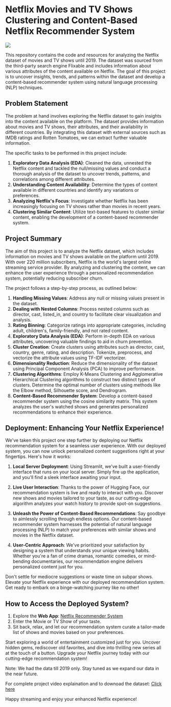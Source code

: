 # Netflix Movies and TV Shows Clustering and Content-Based Netflix Recommender System

![](https://media.tenor.com/Rfyx9OkRI38AAAAC/netflix-netflix-startup.gif)

This repository contains the code and resources for analyzing the Netflix dataset of movies and TV shows until 2019. The dataset was sourced from the third-party search engine Flixable and includes information about various attributes of the content available on Netflix. The goal of this project is to uncover insights, trends, and patterns within the dataset and develop a content-based recommender system using natural language processing (NLP) techniques.

## Problem Statement

The problem at hand involves exploring the Netflix dataset to gain insights into the content available on the platform. The dataset provides information about movies and TV shows, their attributes, and their availability in different countries. By integrating this dataset with external sources such as IMDB ratings and Rotten Tomatoes, we can extract further valuable information.

The specific tasks to be performed in this project include:

1. **Exploratory Data Analysis (EDA)**: Cleaned the data, unnested the Netflix content and tackled the null/missing values and conduct a thorough analysis of the dataset to uncover trends, patterns, and correlations among different attributes.
2. **Understanding Content Availability**: Determine the types of content available in different countries and identify any variations or preferences.
3. **Analyzing Netflix's Focus**: Investigate whether Netflix has been increasingly focusing on TV shows rather than movies in recent years.
4. **Clustering Similar Content**: Utilize text-based features to cluster similar content, enabling the development of a content-based recommender system.

## Project Summary

The aim of this project is to analyze the Netflix dataset, which includes information on movies and TV shows available on the platform until 2019. With over 220 million subscribers, Netflix is the world's largest online streaming service provider. By analyzing and clustering the content, we can enhance the user experience through a personalized recommendation system, potentially reducing subscriber churn.

The project follows a step-by-step process, as outlined below:

1. **Handling Missing Values**: Address any null or missing values present in the dataset.
2. **Dealing with Nested Columns**: Process nested columns such as director, cast, listed_in, and country to facilitate clear visualization and analysis.
3. **Rating Binning**: Categorize ratings into appropriate categories, including adult, children's, family-friendly, and not rated content.
4. **Exploratory Data Analysis (EDA)**: Perform in-depth EDA on various attributes, uncovering valuable findings to aid in churn prevention.
5. **Cluster Creation**: Create clusters using attributes such as director, cast, country, genre, rating, and description. Tokenize, preprocess, and vectorize the attribute values using TF-IDF vectorizer.
6. **Dimensionality Reduction**: Reduce the dimensionality of the dataset using Principal Component Analysis (PCA) to improve performance.
7. **Clustering Algorithms**: Employ K-Means Clustering and Agglomerative Hierarchical Clustering algorithms to construct two distinct types of clusters. Determine the optimal number of clusters using methods like the Elbow method, Silhouette score, and Dendrogram.
8. **Content-Based Recommender System**: Develop a content-based recommender system using the cosine similarity matrix. This system analyzes the user's watched shows and generates personalized recommendations to enhance their experience.


## Deployment: Enhancing Your Netflix Experience!

We've taken this project one step further by deploying our Netflix recommendation system for a seamless user experience. With our deployed system, you can now unlock personalized content suggestions right at your fingertips. Here's how it works:

1. **Local Server Deployment**: Using Streamlit, we've built a user-friendly interface that runs on your local server. Simply fire up the application, and you'll find a sleek interface awaiting your input.

2. **Live User Interaction**: Thanks to the power of Hugging Face, our recommendation system is live and ready to interact with you. Discover new shows and movies tailored to your taste, as our cutting-edge algorithm analyzes your watch history to provide spot-on suggestions.

3. **Unleash the Power of Content-Based Recommendations**: Say goodbye to aimlessly scrolling through endless options. Our content-based recommender system harnesses the potential of natural language processing (NLP) to match your preferences with similar shows and movies in the Netflix dataset.

4. **User-Centric Approach**: We've prioritized your satisfaction by designing a system that understands your unique viewing habits. Whether you're a fan of crime dramas, romantic comedies, or mind-bending documentaries, our recommendation engine delivers personalized content just for you.

Don't settle for mediocre suggestions or waste time on subpar shows. Elevate your Netflix experience with our deployed recommendation system. Get ready to embark on a binge-watching journey like no other!

## How to Access the Deployed System?

1. Explore the **Web App**: [Netflix Recommender System](https://huggingface.co/spaces/Shahrukh2016/Netflix_Recommender_System)
2. Enter the Movie or TV Show of your taste.
3. Sit back, relax, and let our recommendation system curate a tailor-made list of shows and movies based on your preferences.

Start exploring a world of entertainment customized just for you. Uncover hidden gems, rediscover old favorites, and dive into thrilling new series all at the touch of a button. Upgrade your Netflix journey today with our cutting-edge recommendation system!

Note: We had the data till 2019 only. Stay tuned as we expand our data in the near future.

For complete project video explaination and to downoad the dataset: [Click here](https://drive.google.com/drive/folders/1kIA05f82ApuR5rMOH2uNmwmyxT6a3Uww?usp=sharing
)

Happy streaming and enjoy your enhanced Netflix experience!
